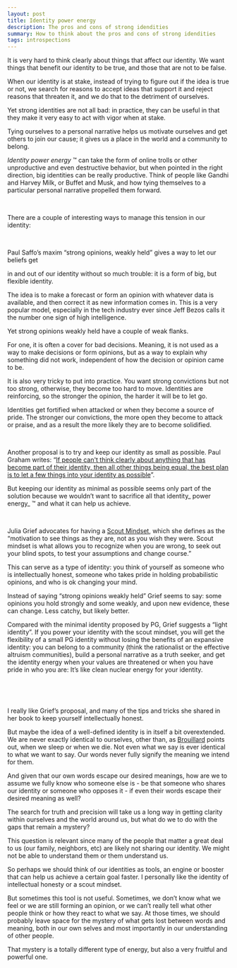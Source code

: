 ```yaml
---
layout: post
title: Identity power energy
description: The pros and cons of strong idendities
summary: How to think about the pros and cons of strong idendities
tags: introspections 
---
```


It is very hard to think clearly about things that affect our identity. We want things that benefit our identity to be true, and those that are not to be false. 

When our identity is at stake, instead of trying to figure out if the idea is true or not, we search for reasons to accept ideas that support it and reject reasons that threaten it,  and we do that to the detriment of ourselves.

Yet strong identities are not all bad: in practice, they can be useful in that they make it very easy to act with vigor when at stake. 

Tying ourselves to a personal narrative helps us motivate ourselves and get others to join our cause; it gives us a place in the world and a community to belong. 

_Identity power energy_ ™ can take the form of online trolls or other unproductive and even destructive behavior, but when pointed in the right direction, big identities can be really productive. Think of people like Gandhi and Harvey Milk, or Buffet and Musk, and how tying themselves to a particular personal narrative propelled them forward.

&nbsp;  


There are a couple of interesting ways to manage this tension in our identity:

&nbsp;  

Paul Saffo’s maxim “strong opinions, weakly held” gives a way to let our beliefs get 

 in and out of our identity without so much trouble: it is a form of big, but flexible identity. 

The idea is to make a forecast or form an opinion with whatever data is available, and then correct it as new information comes in. This is a very popular model, especially in the tech industry ever since Jeff Bezos calls it the number one sign of high intelligence.

Yet strong opinions weakly held have a couple of weak flanks.

For one, it is often a cover for bad decisions. Meaning, it is not used as a way to make decisions or form opinions, but as a way to explain why something did not work, independent of how the decision or opinion came to be.

It is also very tricky to put into practice. You want strong convictions but not too strong, otherwise, they become too hard to move. Identities are reinforcing, so the stronger the opinion, the harder it will be to let go.

Identities get fortified when attacked or when they become a source of pride. The stronger our convictions, the more open they become to attack or praise, and as a result the more likely they are to become solidified.

&nbsp;  

Another proposal is to try and keep our identity as small as possible. Paul Graham writes: “[If people can't think clearly about anything that has become part of their identity, then all other things being equal, the best plan is to let a few things into your identity as possible](http://www.paulgraham.com/identity.html)”.  

But keeping our identity as minimal as possible seems only part of the solution because we wouldn’t want to sacrifice all that identity_ power energy_ ™ and what it can help us achieve. 

&nbsp;  

Julia Grief advocates for having a [Scout Mindset](https://www.amazon.com/Scout-Mindset-Perils-Defensive-Thinking/dp/0735217556), which she defines as the “motivation to see things as they are, not as you wish they were. Scout mindset is what allows you to recognize when you are wrong, to seek out your blind spots, to test your assumptions and change course.” 

This can serve as a type of identity: you think of yourself as someone who is intellectually honest, someone who takes pride in holding probabilistic opinions, and who is ok changing your mind. 

Instead of saying “strong opinions weakly held” Grief seems to say: some opinions you hold strongly and some weakly, and upon new evidence, these can change. Less catchy, but likely better.

Compared with the minimal identity proposed by PG, Grief suggests a “light identity”. If you power your identity with the scout mindset, you will get the flexibility of a small PG identity without losing the benefits of an expansive identity: you can belong to a community (think the rationalist or the effective altruism communities), build a personal narrative as a truth seeker, and get the identity energy when your values are threatened or when you have pride in who you are:  It’s like clean nuclear energy for your identity.

&nbsp;  

&nbsp;  

I really like Grief’s proposal, and many of the tips and tricks she shared in her book to keep yourself intellectually honest. 

But maybe the idea of a well-defined identity is in itself a bit overextended. We are never exactly identical to ourselves, other than, as [Brouillard](https://www.amazon.com/Simulacra-Simulation-Body-Theory-Materialism/dp/0472065211) points out, when we sleep or when we die. Not even what we say is ever identical to what we want to say. Our words never fully signify the meaning we intend for them.

And given that our own words escape our desired meanings, how are we to assume we fully know who someone else is -  be that someone who shares our identity or someone who opposes it -  if even their words escape their desired meaning as well?

The search for truth and precision will take us a long way in getting clarity within ourselves and the world around us, but what do we to do with the gaps that remain a mystery? 

This question is relevant since many of the people that matter a great deal to us (our family, neighbors, etc) are likely not sharing our identity. We might not be able to understand them or them understand us. 

So perhaps we should think of our identities as tools, an engine or booster that can help us achieve a certain goal faster. I personally like the identity of intellectual honesty or a scout mindset. 

But sometimes this tool is not useful. Sometimes, we don’t know what we feel or we are still forming an opinion, or we can’t really tell what other people think or how they react to what we say. At those times, we should probably leave space for the mystery of what gets lost between words and meaning, both in our own selves and most importantly in our understanding of other people. 

That mystery is a totally different type of energy, but also a very fruitful and powerful one.
